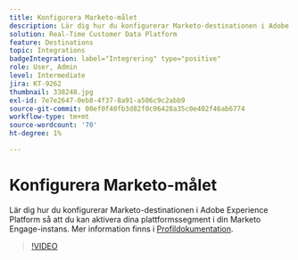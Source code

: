 ```yaml
---
title: Konfigurera Marketo-målet
description: Lär dig hur du konfigurerar Marketo-destinationen i Adobe Experience Platform så att du kan aktivera dina plattformssegment i din Marketo Engage-instans.
solution: Real-Time Customer Data Platform
feature: Destinations
topic: Integrations
badgeIntegration: label="Integrering" type="positive"
role: User, Admin
level: Intermediate
jira: KT-9262
thumbnail: 338248.jpg
exl-id: 7e7e2647-0eb8-4f37-8a91-a506c9c2abb9
source-git-commit: 00ef0f40fb3d82f0c06428a35c0e402f46ab6774
workflow-type: tm+mt
source-wordcount: '70'
ht-degree: 1%

---
```


# Konfigurera Marketo-målet

Lär dig hur du konfigurerar Marketo-destinationen i Adobe Experience Platform så att du kan aktivera dina plattformssegment i din Marketo Engage-instans. Mer information finns i [Profildokumentation](https://experienceleague.adobe.com/docs/experience-platform/rtcdp/profile/profile-browse.html).

>[!VIDEO](https://video.tv.adobe.com/v/338248?learn=on)

